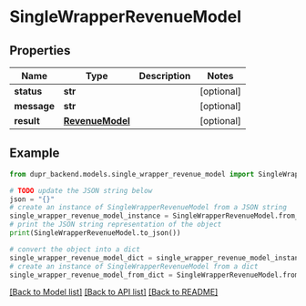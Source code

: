 # SingleWrapperRevenueModel


## Properties

Name | Type | Description | Notes
------------ | ------------- | ------------- | -------------
**status** | **str** |  | [optional] 
**message** | **str** |  | [optional] 
**result** | [**RevenueModel**](RevenueModel.md) |  | [optional] 

## Example

```python
from dupr_backend.models.single_wrapper_revenue_model import SingleWrapperRevenueModel

# TODO update the JSON string below
json = "{}"
# create an instance of SingleWrapperRevenueModel from a JSON string
single_wrapper_revenue_model_instance = SingleWrapperRevenueModel.from_json(json)
# print the JSON string representation of the object
print(SingleWrapperRevenueModel.to_json())

# convert the object into a dict
single_wrapper_revenue_model_dict = single_wrapper_revenue_model_instance.to_dict()
# create an instance of SingleWrapperRevenueModel from a dict
single_wrapper_revenue_model_from_dict = SingleWrapperRevenueModel.from_dict(single_wrapper_revenue_model_dict)
```
[[Back to Model list]](../README.md#documentation-for-models) [[Back to API list]](../README.md#documentation-for-api-endpoints) [[Back to README]](../README.md)


